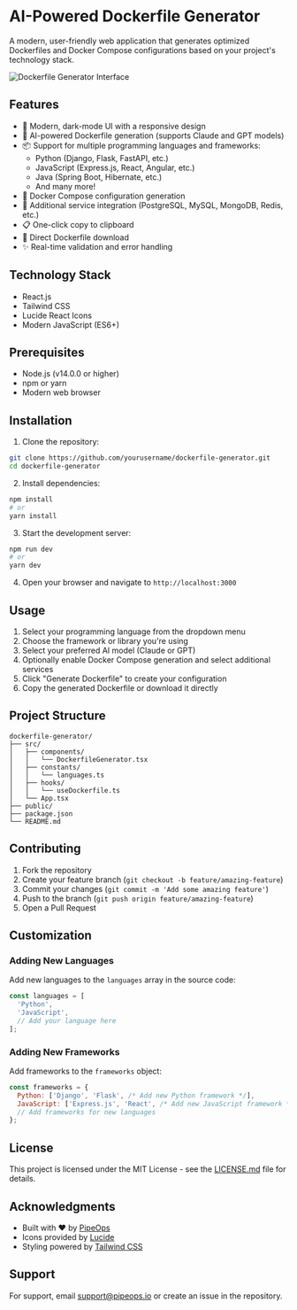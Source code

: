 # AI-Powered Dockerfile Generator

A modern, user-friendly web application that generates optimized Dockerfiles and Docker Compose configurations based on your project's technology stack.

![Dockerfile Generator Interface](/api/placeholder/800/400)

## Features

- 🎨 Modern, dark-mode UI with a responsive design
- 🤖 AI-powered Dockerfile generation (supports Claude and GPT models)
- 📦 Support for multiple programming languages and frameworks:
  - Python (Django, Flask, FastAPI, etc.)
  - JavaScript (Express.js, React, Angular, etc.)
  - Java (Spring Boot, Hibernate, etc.)
  - And many more!
- 🔧 Docker Compose configuration generation
- 🔌 Additional service integration (PostgreSQL, MySQL, MongoDB, Redis, etc.)
- 📋 One-click copy to clipboard
- 💾 Direct Dockerfile download
- ✨ Real-time validation and error handling

## Technology Stack

- React.js
- Tailwind CSS
- Lucide React Icons
- Modern JavaScript (ES6+)

## Prerequisites

- Node.js (v14.0.0 or higher)
- npm or yarn
- Modern web browser

## Installation

1. Clone the repository:
```bash
git clone https://github.com/yourusername/dockerfile-generator.git
cd dockerfile-generator
```

2. Install dependencies:
```bash
npm install
# or
yarn install
```

3. Start the development server:
```bash
npm run dev
# or
yarn dev
```

4. Open your browser and navigate to `http://localhost:3000`

## Usage

1. Select your programming language from the dropdown menu
2. Choose the framework or library you're using
3. Select your preferred AI model (Claude or GPT)
4. Optionally enable Docker Compose generation and select additional services
5. Click "Generate Dockerfile" to create your configuration
6. Copy the generated Dockerfile or download it directly

## Project Structure

```
dockerfile-generator/
├── src/
│   ├── components/
│   │   └── DockerfileGenerator.tsx
│   ├── constants/
│   │   └── languages.ts
│   ├── hooks/
│   │   └── useDockerfile.ts
│   └── App.tsx
├── public/
├── package.json
└── README.md
```

## Contributing

1. Fork the repository
2. Create your feature branch (`git checkout -b feature/amazing-feature`)
3. Commit your changes (`git commit -m 'Add some amazing feature'`)
4. Push to the branch (`git push origin feature/amazing-feature`)
5. Open a Pull Request

## Customization

### Adding New Languages

Add new languages to the `languages` array in the source code:

```javascript
const languages = [
  'Python',
  'JavaScript',
  // Add your language here
];
```

### Adding New Frameworks

Add frameworks to the `frameworks` object:

```javascript
const frameworks = {
  Python: ['Django', 'Flask', /* Add new Python framework */],
  JavaScript: ['Express.js', 'React', /* Add new JavaScript framework */],
  // Add frameworks for new languages
};
```

## License

This project is licensed under the MIT License - see the [LICENSE.md](LICENSE.md) file for details.

## Acknowledgments

- Built with ❤️ by [PipeOps](https://pipeops.io)
- Icons provided by [Lucide](https://lucide.dev)
- Styling powered by [Tailwind CSS](https://tailwindcss.com)

## Support

For support, email support@pipeops.io or create an issue in the repository.
